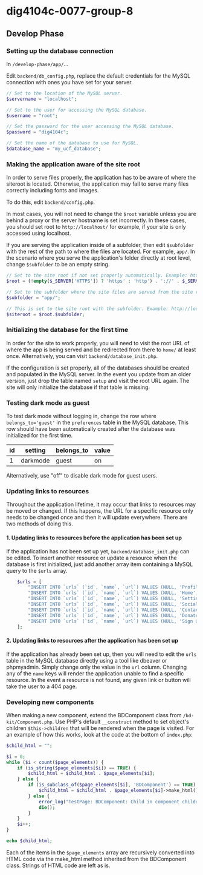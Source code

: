 # dig4104c-0077-group-8

## Develop Phase

### Setting up the database connection

In `/develop-phase/app/`...

Edit `backend/db_config.php`, replace the default credentials for the MySQL connection with ones you have set for your server.

```php
// Set to the location of the MySQL server.
$servername = "localhost";

// Set to the user for accessing the MySQL database.
$username = "root";

// Set the password for the user accessing the MySQL database.
$password = "dig4104c";

// Set the name of the database to use for MySQL.
$database_name = "my_ucf_database";
```

### Making the application aware of the site root

In order to serve files properly, the application has to be aware of where the siteroot is located. Otherwise, the application may fail to serve many files correctly including fonts and images.

To do this, edit `backend/config.php`.

In most cases, you will not need to change the `$root` variable unless you are behind a proxy or the server hostname is set incorrectly. In these cases, you should set root to `http://localhost/` for example, if your site is only accessed using localhost.

If you are serving the application inside of a subfolder, then edit `$subfolder` with the rest of the path to where the files are located. For example, `app/`. In the scenario where you serve the application's folder directly at root level, change `$subfolder` to be an empty string.

```php
// Set to the site root if not set properly automatically. Example: http://localhost/
$root = (!empty($_SERVER['HTTPS']) ? 'https' : 'http') . '://' . $_SERVER['HTTP_HOST'] . '/';

// Set to the subfolder where the site files are served from the site root. Example: app/
$subfolder = "app/";

// This is set to the site root with the subfolder. Example: http://localhost/app/
$siteroot = $root.$subfolder;
```

### Initializing the database for the first time

In order for the site to work properly, you will need to visit the root URL of where the app is being served and be redirected from there to `home/` at least once. Alternatively, you can visit `backend/database_init.php`.

If the configuration is set properly, all of the databases should be created and populated in the MySQL server. In the event you update from an older version, just drop the table named `setup` and visit the root URL again. The site will only initialize the database if that table is missing.

### Testing dark mode as guest

To test dark mode without logging in, change the row where `belongs_to='guest'` in the `preferences` table in the MySQL database.
This row should have been automatically created after the database was initialized for the first time.

| id |  setting  |  belongs_to  | value |
|----|-----------|--------------|-------|
|  1 |  darkmode |     guest    |   on  |

Alternatively, use "off" to disable dark mode for guest users.

### Updating links to resources

Throughout the application lifetime, it may occur that links to resources may be moved or changed. If this happens, the URL for a specific resource only needs to be changed once and then it will update everywhere. There are two methods of doing this.

#### 1. Updating links to resources before the application has been set up

If the application has not been set up yet, `backend/database_init.php` can be edited. To insert another resource or update a resource when the database is first initialized, just add another array item containing a MySQL query to the `$urls` array.

```php
    $urls = [
        "INSERT INTO `urls` (`id`, `name`, `url`) VALUES (NULL, 'Profile', '".$siteroot."account/') ",
        "INSERT INTO `urls` (`id`, `name`, `url`) VALUES (NULL, 'Home', '".$siteroot."home/') ",
        "INSERT INTO `urls` (`id`, `name`, `url`) VALUES (NULL, 'Settings', '".$siteroot."settings/') ",
        "INSERT INTO `urls` (`id`, `name`, `url`) VALUES (NULL, 'Social Media Directory', '".$siteroot."socialmediadirectory/') ",
        "INSERT INTO `urls` (`id`, `name`, `url`) VALUES (NULL, 'Contact Directory', '".$siteroot."contactdirectory/') ",
        "INSERT INTO `urls` (`id`, `name`, `url`) VALUES (NULL, 'Donate to UCF', 'https://www.ucf.edu/alumni-giving/') ",
        "INSERT INTO `urls` (`id`, `name`, `url`) VALUES (NULL, 'Sign Up', '".$siteroot."register/') ",
    ];
```

#### 2. Updating links to resources after the application has been set up

If the application has already been set up, then you will need to edit the `urls` table in the MySQL database directly using a tool like dbeaver or phpmyadmin. Simply change only the value in the `url` column. Changing any of the `name` keys will render the application unable to find a specific resource. In the event a resource is not found, any given link or button will take the user to a 404 page.

### Developing new components

When making a new component, extend the BDComponent class from `/bd-kit/Component.php`.
Use PHP's default `__construct` method to set object's children `$this->children` that will be rendered when the page is visited.
For an example of how this works, look at the code at the bottom of `index.php`:

```php
$child_html = "";

$i = 0;
while ($i < count($page_elements)) {
    if (is_string($page_elements[$i]) == TRUE) {
        $child_html = $child_html . $page_elements[$i];
    } else {
        if (is_subclass_of($page_elements[$i], 'BDComponent') == TRUE) {
            $child_html = $child_html . $page_elements[$i]->make_html();
        } else {
            error_log("TestPage: BDComponent: Child in component children is not of class component or string.", 3, "./errors.log");
            die();
        }
    }
    $i++;
}

echo $child_html;
```

Each of the items in the `$page_elements` array are recursively converted into HTML code via the make_html method inherited from the BDComponent class. Strings of HTML code are left as is.
